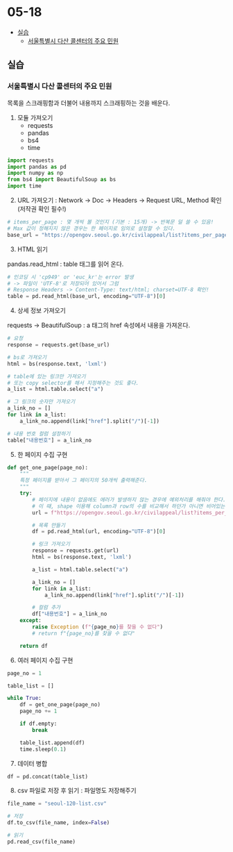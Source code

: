 # 05-18

- [실습](#실습)
  - [서울특별시 다산 콜센터의 주요 민원](#서울특별시-다산-콜센터의-주요-민원)

## 실습

### 서울특별시 다산 콜센터의 주요 민원

목록을 스크래핑함과 더불어 내용까지 스크래핑하는 것을 배운다.

1. 모듈 가져오기
   - requests
   - pandas
   - bs4
   - time

```python
import requests
import pandas as pd
import numpy as np
from bs4 import BeautifulSoup as bs
import time
```

2. URL 가져오기 : Network -> Doc -> Headers -> Request URL, Method 확인 (저작권 확인 필수!)

```python
# items_per_page : 몇 개씩 볼 것인지 (기본 : 15개) -> 반복문 덜 쓸 수 있음!
# Max 값이 정해지지 않은 경우는 한 페이지로 임의로 설정할 수 있다.
base_url = "https://opengov.seoul.go.kr/civilappeal/list?items_per_page=50&page=2"
```

3. HTML 읽기

pandas.read_html : table 태그를 읽어 온다.

```python
# 인코딩 시 'cp949' or 'euc_kr'는 error 발생
# -> 파일이 'UTF-8'로 저장되어 있어서 그럼
# Response Headers -> Content-Type: text/html; charset=UTF-8 확인!
table = pd.read_html(base_url, encoding="UTF-8")[0]
```

4. 상세 정보 가져오기

requests -> BeautifulSoup : a 태그의 href 속성에서 내용을 가져온다.

```python
# 요청
response = requests.get(base_url)

# bs로 가져오기
html = bs(response.text, 'lxml')

# table에 있는 링크만 가져오기
# 또는 copy selector를 해서 지정해주는 것도 좋다.
a_list = html.table.select("a")

# 그 링크의 숫자만 가져오기
a_link_no = []
for link in a_list:
    a_link_no.append(link["href"].split("/")[-1])

# 내용 번호 컬럼 설정하기
table["내용번호"] = a_link_no

```

5. 한 페이지 수집 구현

```python
def get_one_page(page_no):
    """
    특정 페이지를 받아서 그 페이지의 50개씩 출력해준다.
    """
    try:
        # 페이지에 내용이 없음에도 에러가 발생하지 않는 경우에 예외처리를 해줘야 한다.
        # 이 때, shape 이용해 column과 row의 수를 비교해서 하던가 아니면 비어있는 값이면 예외처리 해주면 된다.
        url = f"https://opengov.seoul.go.kr/civilappeal/list?items_per_page=50&page={page_no}"

        # 목록 만들기
        df = pd.read_html(url, encoding="UTF-8")[0]

        # 링크 가져오기
        response = requests.get(url)
        html = bs(response.text, 'lxml')

        a_list = html.table.select("a")

        a_link_no = []
        for link in a_list:
            a_link_no.append(link["href"].split("/")[-1])

        # 컬럼 추가
        df["내용번호"] = a_link_no
    except:
        raise Exception (f"{page_no}를 찾을 수 없다")
        # return f"{page_no}를 찾을 수 없다"

    return df
```

6. 여러 페이지 수집 구현

```python
page_no = 1

table_list = []

while True:
    df = get_one_page(page_no)
    page_no += 1

    if df.empty:
        break

    table_list.append(df)
    time.sleep(0.1)
```

7. 데이터 병합

```python
df = pd.concat(table_list)
```

8. csv 파일로 저장 후 읽기 : 파일명도 저장해주기

```python
file_name = "seoul-120-list.csv"

# 저장
df.to_csv(file_name, index=False)

# 읽기
pd.read_csv(file_name)
```
